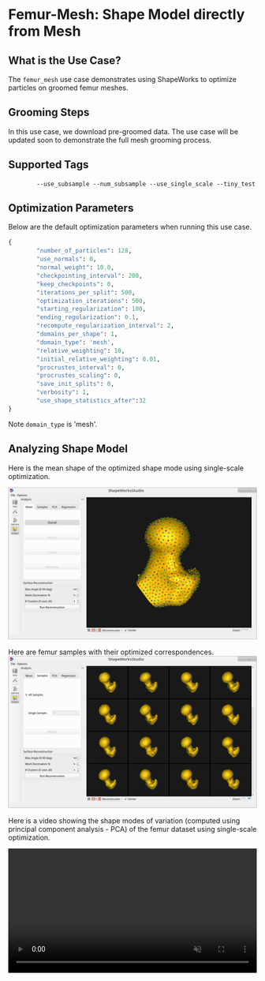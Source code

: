 # Femur-Mesh: Shape Model directly from Mesh

## What is the Use Case?

The `femur_mesh` use case demonstrates using ShapeWorks to optimize particles on groomed femur meshes.

## Grooming Steps

In this use case, we download pre-groomed data. The use case will be updated soon to demonstrate the full mesh grooming process.

## Supported Tags

``` 
        --use_subsample --num_subsample --use_single_scale --tiny_test
``` 

## Optimization Parameters

Below are the default optimization parameters when running this use case.

```python
{
        "number_of_particles": 128,
        "use_normals": 0,
        "normal_weight": 10.0,
        "checkpointing_interval": 200,
        "keep_checkpoints": 0,
        "iterations_per_split": 500,
        "optimization_iterations": 500,
        "starting_regularization": 100,
        "ending_regularization": 0.1,
        "recompute_regularization_interval": 2,
        "domains_per_shape": 1,
        "domain_type": 'mesh',
        "relative_weighting": 10,
        "initial_relative_weighting": 0.01,
        "procrustes_interval": 0,
        "procrustes_scaling": 0,
        "save_init_splits": 0,
        "verbosity": 1,
        "use_shape_statistics_after":32
}
```
Note `domain_type` is 'mesh'.

## Analyzing Shape Model

Here is the mean shape of the optimized shape mode using single-scale optimization.

![Femur Mean Shape](../img/use-cases/femur-mesh/mean.png)

Here are femur samples with their optimized correspondences.
![Femur Samples](../img/use-cases/femur-mesh/samples.png)

Here is a video showing the shape modes of variation (computed using principal component analysis - PCA) of the femur dataset using single-scale optimization.

<p><video src="https://sci.utah.edu/~shapeworks/doc-resources/mp4s/femur_mesh_pca.mp4" autoplay muted loop controls style="width:100%"></p>
